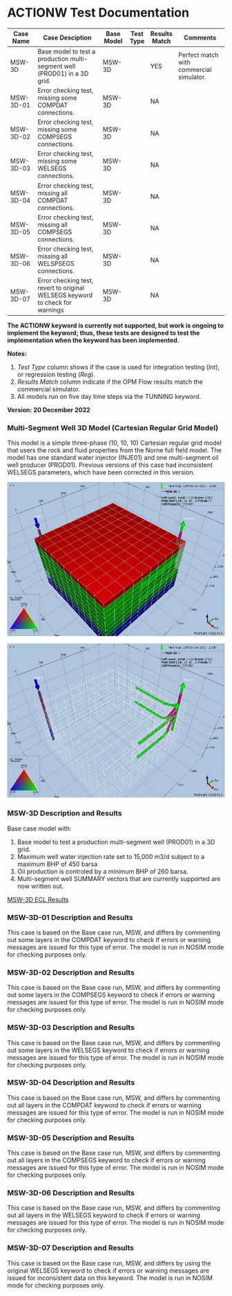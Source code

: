 # ACTIONW Test Documentation

Case Name         | Case Desciption                                               | Base Model | Test<br />Type | Results<br />Match | Comments |
----------------- | ------------------------------------------------------------  | ---------- | ----- |------- | ------------------------------------- |
MSW-3D            | Base model to test a production multi-segment well (PROD01) in a 3D grid.                           | MSW-3D  |    | YES    | Perfect match with commercial simulator.
MSW-3D-01         | Error checking test, missing some COMPDAT connections.                                              | MSW-3D  |    | NA     | 
MSW-3D-02         | Error checking test, missing some COMPSEGS connections.                                             | MSW-3D  |    | NA     |
MSW-3D-03         | Error checking test, missing some WELSEGS connections.                                              | MSW-3D  |    | NA     | 
MSW-3D-04         | Error checking test, missing all COMPDAT connections.                                               | MSW-3D  |    | NA     | 
MSW-3D-05         | Error checking test, missing all COMPSEGS connections.                                              | MSW-3D  |    | NA     |
MSW-3D-06         | Error checking test, missing all WELSPSEGS connections.                                             | MSW-3D  |    | NA     | 
MSW-3D-07         | Error checking test, revert to original WELSEGS keyword to check for warnings                       | MSW-3D  |    | NA     |

**The ACTIONW keyword is currently not supported, but work is ongoing to implement the keyword; thus, these tests are
designed to test the implementation when the keyword has been implemented.**

**Notes:** 

1. _Test Type_ column shows if the case is used for integration testing (_Int_), or regression testing (_Reg_).  
2. _Results Match_ column indicate if the OPM Flow results match the commercial simulator.
3. All models run on five day time steps via the TUNNING keyword.

**Version: 20 December 2022**

### Multi-Segment Well 3D Model (Cartesian Regular Grid Model)

This model is a simple three-phase (10, 10, 10) Cartesian regular grid model that users the rock and fluid properties 
from the Norne full field model. The model has one standard water injector (INJE01) and one multi-segment oil well 
producer (PROD01). Previous versions of this case had inconsistent WELSEGS parameters, which have been corrected in 
this version.

![](plots/msw-3d-model-plt01.jpg)

![](plots/msw-3d-model-plt02.jpg)

### MSW-3D Description and Results

Base case model with:

1) Base model to test a production multi-segment well (PROD01) in a 3D grid.                  
2) Maximum well water injection rate set to 15,000 m3/d subject to a maximum BHP of 450 barsa
3) Oil production is controled by a minimum BHP of 260 barsa.     
4) Multi-segment well SUMMARY vectors that are currently supported are now written out.

[MSW-3D ECL Results](plots/MSW-3D-ECL.md)

### MSW-3D-01 Description and Results

This case is based on the Base case run, MSW, and differs by commenting out some layers in the COMPDAT keyword to check
if errors or warning messages are issued for this type of error. The model is run in NOSIM mode for checking purposes 
only. 

### MSW-3D-02 Description and Results

This case is based on the Base case run, MSW, and differs by commenting out some layers in the COMPSEGS keyword to 
check if errors or warning messages are issued for this type of error. The model is run in NOSIM mode for checking
purposes only. 

### MSW-3D-03 Description and Results

This case is based on the Base case run, MSW, and differs by commenting out some layers in the WELSEGS keyword to 
check if errors or warning messages are issued for this type of error. The model is run in NOSIM mode for checking
purposes only. 

### MSW-3D-04 Description and Results

This case is based on the Base case run, MSW, and differs by commenting out all layers in the COMPDAT keyword to check
if errors or warning messages are issued for this type of error. The model is run in NOSIM mode for checking purposes 
only. 

### MSW-3D-05 Description and Results

This case is based on the Base case run, MSW, and differs by commenting out all layers in the COMPSEGS keyword to 
check if errors or warning messages are issued for this type of error. The model is run in NOSIM mode for checking
purposes only. 

### MSW-3D-06 Description and Results

This case is based on the Base case run, MSW, and differs by commenting out all layers in the WELSEGS keyword to 
check if errors or warning messages are issued for this type of error. The model is run in NOSIM mode for checking
purposes only. 

### MSW-3D-07 Description and Results

This case is based on the Base case run, MSW, and differs by using the original WELSEGS keyword to check if errors 
or warning messages are issued for inconsistent data on this keyword. The model is run in NOSIM mode for checking 
purposes only. 
